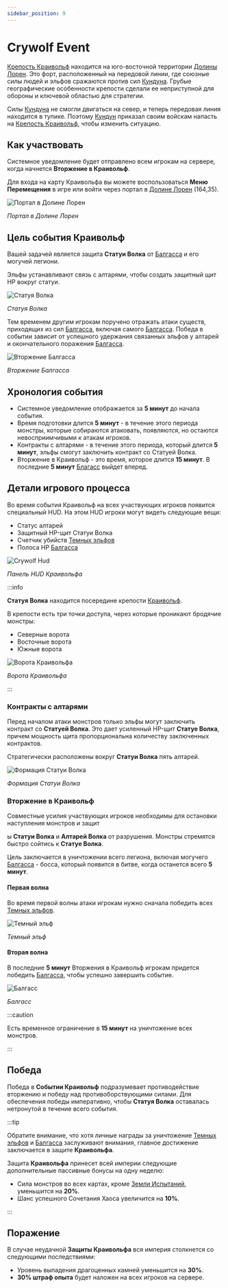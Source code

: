 ```yaml
---
sidebar_position: 9
---
```


# Crywolf Event

[Крепость Краивольф](/maps/crywolf) находится на юго-восточной территории [Долины Лорен](/maps/valley-of-loren). Это форт, расположенный на передовой линии, где союзные силы людей и эльфов сражаются против сил [Кундуна](/special-monsters/bosses/kundun). Грубые географические особенности крепости сделали ее неприступной для обороны и ключевой областью для стратегии.

Силы [Кундуна](/special-monsters/bosses/kundun) не смогли двигаться на север, и теперь передовая линия находится в тупике. Поэтому [Кундун](/special-monsters/bosses/kundun) приказал своим войскам напасть на [Крепость Краивольф](/maps/crywolf), чтобы изменить ситуацию.

## Как участвовать

Системное уведомление будет отправлено всем игрокам на сервере, когда начнется **Вторжение в Краивольф**.

Для входа на карту Краивольфа вы можете воспользоваться **Меню Перемещения** в игре или войти через портал в [Долине Лорен](/maps/valley-of-loren) (164,35).

![Портал в Долине Лорен](/img/events/crywolf/crywolf-portal.jpg)

_Портал в Долине Лорен_

## Цель события Краивольф

Вашей задачей является защита **Статуи Волка** от [Балгасса](/special-monsters/bosses/balgass) и его могучей легиони.

Эльфы устанавливают связь с алтарями, чтобы создать защитный щит HP вокруг статуи.

![Статуя Волка](/img/events/crywolf/crywolf-defense.jpg)

_Статуя Волка_

Тем временем другим игрокам поручено отражать атаки существ, приходящих из сил [Балгасса](/special-monsters/bosses/balgass), включая самого [Балгасса](/special-monsters/bosses/balgass). Победа в событии зависит от успешного удержания связанных эльфов у алтарей и окончательного поражения [Балгасса](/special-monsters/bosses/balgass).

![Вторжение Балгасса](/img/events/crywolf/balgass-invasion.jpg)

_Вторжение Балгасса_

## Хронология события

- Системное уведомление отображается за **5 минут** до начала события.
- Время подготовки длится **5 минут** - в течение этого периода монстры, которые собираются атаковать, появляются, но остаются невосприимчивыми к атакам игроков.
- Контракты с алтарями - в течение этого периода, который длится **5 минут**, эльфы смогут заключить контракт со Статуей Волка.
- Вторжение в Краивольф - это время, которое длится **15 минут**. В последние **5 минут** [Благасс](/special-monsters/bosses/balgass) выйдет вперед.

## Детали игрового процесса

Во время события Краивольф на всех участвующих игроков появится специальный HUD. На этом HUD игроки могут видеть следующие вещи:

- Статус алтарей
- Защитный HP-щит Статуи Волка
- Счетчик убийств [Темных эльфов](/special-monsters/event-exclusive/dark-elf)
- Полоса HP [Балгасса](/special-monsters/bosses/balgass)

![Crywolf Hud](/img/events/crywolf/crywolf-hud.jpg)

_Панель HUD Краивольфа_

:::info

**Статуя Волка** находится посередине крепости [Краивольф](/maps/crywolf).

В крепости есть три точки доступа, через которые проникают бродячие монстры:

- Северные ворота
- Восточные ворота
- Южные ворота

![Ворота Краивольфа](/img/events/crywolf/crywolf-gates.webp)

_Ворота Краивольфа_

:::

### Контракты с алтарями

Перед началом атаки монстров только эльфы могут заключить контракт со **Статуей Волка**. Это дает усиленный HP-щит **Статуе Волка**, причем мощность щита пропорциональна количеству заключенных контрактов.

Стратегически расположены вокруг **Статуи Волка** пять алтарей.

![Формация Статуи Волка](/img/events/crywolf/wolf-formation.jpg)

_Формация Статуи Волка_

### Вторжение в Краивольф

Совместные усилия участвующих игроков необходимы для остановки наступления монстров и защит

ы **Статуи Волка** и **Алтарей Волка** от разрушения. Монстры стремятся быстро сойтись к **Статуе Волка**.

Цель заключается в уничтожении всего легиона, включая могучего [Балгасса](/special-monsters/bosses/balgass) - босса, который появится в битве, когда останется всего **5 минут**.

#### Первая волна

Во время первой волны атаки игрокам нужно сначала победить всех [Темных эльфов](/special-monsters/event-exclusive/dark-elf).

![Темный эльф](/img/monsters/special/others/dark-elf.jpg)

_Темный эльф_

#### Вторая волна

В последние **5 минут** Вторжения в Краивольф игрокам придется победить [Балгасса](/special-monsters/bosses/balgass), чтобы успешно завершить событие.

![Балгасс](/img/monsters/special/bosses/balgass.jpg)

_Балгасс_

:::caution

Есть временное ограничение в **15 минут** на уничтожение всех монстров.

:::

## Победа

Победа в **Событии Краивольф** подразумевает противодействие вторжению и победу над противоборствующими силами. Для обеспечения победы императивно, чтобы **Статуя Волка** оставалась нетронутой в течение всего события.

:::tip

Обратите внимание, что хотя личные награды за уничтожение [Темных эльфов](/special-monsters/event-exclusive/dark-elf) и [Балгасса](/special-monsters/bosses/balgass) заслуживают внимания, главное достижение заключается в защите **Краивольфа**.

Защита **Краивольфа** принесет всей империи следующие дополнительные пассивные бонусы на одну неделю:

- Сила монстров во всех картах, кроме [Земли Испытаний](/maps/land-of-trials), уменьшится на **20%**.
- Шанс успешного Сочетания Хаоса увеличится на **10%**.

:::

## Поражение

В случае неудачной **Защиты Краивольфа** вся империя столкнется со следующими последствиями:

- Уровень выпадения драгоценных камней уменьшится на **30%**.
- **30% штраф опыта** будет наложен на всех игроков на сервере.
